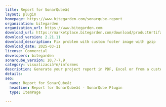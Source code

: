 ```yaml
---
title: Report for SonarQubeâ¢
layout: plugin
homepage: https://www.bitegarden.com/sonarqube-report
organization: bitegarden
organization_url: https://www.bitegarden.com
download_url: https://marketplace.bitegarden.com/download/productArtifact?productName=bitegarden-sonarqube-report&productVersion=2.21.11&productFileExt=jar&customerEmail=sonarplugins@gmail.com&customerName=sonarqube&customerSurnames=marketplace&customerCompany=bitegarden
download_version: 2.21.11
download_description: Fix problem with custom footer image with gzip
download_date: 2025-03-11
license: Commercial
developers: bitegarden
sonarqube_version: 10.7-7.9
category: visualizaciã³n/informes
description: Generate your project report in PDF, Excel or from a customizable Open Document (ODT)
details: 
seo:
  name: Report for SonarQubeâ¢
  headline: Report for SonarQubeâ¢ - SonarQube Plugin
  type: ItemPage

---
```

